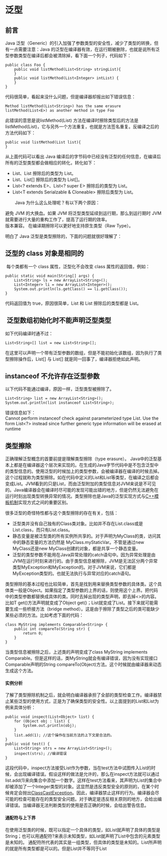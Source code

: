 # 泛型

前言
--

Java 泛型（Generic）的引入加强了参数类型的安全性，减少了类型的转换，但有一点需要注意：Java 的泛型在编译器有效，在运行期被删除，也就是说所有泛型参数类型在编译后都会被清除掉，看下面一个列子，代码如下：

    public class Foo {
        public void listMethod(List<String> stringList){
        }
        public void listMethod(List<Integer> intList) {
        }
    }

代码很简单，看起来没什么问题，但是编译器却报出如下错误信息：

    Method listMethod(List<String>) has the same erasure listMethod(List<E>) as another method in type Foo

此错误的意思是说listMethod(List<String>) 方法在编译时擦除类型后的方法是listMethod(List<E>)，它与另外一个方法重复，也就是方法签名重复。反编译之后的方法代码如下：

    public void listMethod(List list){
    }

从上面代码可以看出 Java 编译后的字节码中已经没有泛型的任何信息，在编译后所有的泛型类型都会做相应的转化，转化如下：

*   List<String>、List<T> 擦除后的类型为 List。
*   List<String>、List<T>\[\] 擦除后的类型为 List\[\]。
*   List<? extends E>、List<? super E> 擦除后的类型为 List<E>。
*   List<T extends Serialzable & Cloneable> 擦除后类型为 List<Serializable>。

        Java 为什么这么处理呢？有以下两个原因：

避免 JVM 的大换血。如果 JVM 将泛型类型延续到运行期，那么到运行期时 JVM 就需要进行大量的重构工作了，提高了运行期的效率。  
版本兼容。 在编译期擦除可以更好地支持原生类型（Raw Type）。

明白了 Java 泛型是类型擦除的，下面的问题就很好理解了：



泛型的 class 对象是相同的
----------------

 每个类都有一个 class 属性，泛型化不会改变 class 属性的返回值，例如：

    public static void main(String[] args) {
    	List<String> ls = new ArrayList<String>();
    	List<Integer> li = new ArrayList<Integer>();
    	System.out.println(ls.getClass() == li.getClass());
    }

代码返回值为 true，原因很简单，List<String> 和 List<Integer> 擦除后的类型都是 List。



 泛型数组初始化时不能声明泛型类型
-----------------

如下代码编译时通不过：

    List<String>[] list = new List<String>[];

在这里可以声明一个带有泛型参数的数组，但是不能初始化该数组，因为执行了类型擦除操作后，List<Object>\[\] 与 List<String>\[\] 就是同一回事了，编译器拒绝如此声明。



instanceof 不允许存在泛型参数
--------------------

以下代码不能通过编译，原因一样，泛型类型被擦除了。

    List<String> list = new ArrayList<String>();
    System.out.println(list instanceof List<String>);

错误信息如下：  
Cannot perform instanceof check against parameterized type List<String>. Use the form List<?> instead since further generic type information will be erased at runtime



类型擦除
----

正确理解泛型概念的首要前提是理解类型擦除（type erasure）。 Java中的泛型基本上都是在编译器这个层次来实现的。在生成的Java字节代码中是不包含泛型中的类型信息的。使用泛型的时候加上的类型参数，会被编译器在编译的时候去掉。这个过程就称为类型擦除。如在代码中定义的List<Object>和List<String>等类型，在编译之后都会变成List。JVM看到的只是List，而由泛型附加的类型信息对JVM来说是不可见的。Java编译器会在编译时尽可能的发现可能出错的地方，但是仍然无法避免在运行时刻出现类型转换异常的情况。类型擦除也是Java的泛型实现方式与[C++模板机制](http://www.cplusplus.com/doc/tutorial/templates/)实现方式之间的重要区别。

很多泛型的奇怪特性都与这个类型擦除的存在有关，包括：

*   泛型类并没有自己独有的Class类对象。比如并不存在List<String>.class或是List<Integer>.class，而只有List.class。
*   静态变量是被泛型类的所有实例所共享的。对于声明为MyClass<T>的类，访问其中的静态变量的方法仍然是 MyClass.myStaticVar。不管是通过new MyClass<String>还是new MyClass<Integer>创建的对象，都是共享一个静态变量。
*   泛型的类型参数不能用在Java异常处理的catch语句中。因为异常处理是由JVM在运行时刻来进行的。由于类型信息被擦除，JVM是无法区分两个异常类型MyException<String>和MyException<Integer>的。对于JVM来说，它们都是 MyException类型的。也就无法执行与异常对应的catch语句。

类型擦除的基本过程也比较简单，首先是找到用来替换类型参数的具体类。这个具体类一般是Object。如果指定了类型参数的上界的话，则使用这个上界。把代码中的类型参数都替换成具体的类。同时去掉出现的类型声明，即去掉<>的内容。比如T get()方法声明就变成了Object get()；List<String>就变成了List。接下来就可能需要生成一些桥接方法（bridge method）。这是由于擦除了类型之后的类可能缺少某些必须的方法。比如考虑下面的代码：

    class MyString implements Comparable<String> {
        public int compareTo(String str) {        
            return 0;    
        }
    } 

当类型信息被擦除之后，上述类的声明变成了class MyString implements Comparable。但是这样的话，类MyString就会有编译错误，因为没有实现接口Comparable声明的String compareTo(Object)方法。这个时候就由编译器来动态生成这个方法。

#### 实例分析

了解了类型擦除机制之后，就会明白编译器承担了全部的类型检查工作。编译器禁止某些泛型的使用方式，正是为了确保类型的安全性。以上面提到的List<Object>和List<String>为例来具体分析：

    public void inspect(List<Object> list) {    
        for (Object obj : list) {        
            System.out.println(obj);    
        }    
        list.add(1); //这个操作在当前方法的上下文是合法的。 
    }
    public void test() {    
        List<String> strs = new ArrayList<String>();    
        inspect(strs); //编译错误 
    }

这段代码中，inspect方法接受List<Object>作为参数，当在test方法中试图传入List<String>的时候，会出现编译错误。假设这样的做法是允许的，那么在inspect方法就可以通过list.add(1)来向集合中添加一个数字。这样在test方法看来，其声明为List<String>的集合中却被添加了一个Integer类型的对象。这显然是违反类型安全的原则的，在某个时候肯定会抛出[ClassCastException](http://download.oracle.com/javase/1.5.0/docs/api/java/lang/ClassCastException.html)。因此，编译器禁止这样的行为。编译器会尽可能的检查可能存在的类型安全问题。对于确定是违反相关原则的地方，会给出编译错误。当编译器无法判断类型的使用是否正确的时候，会给出警告信息。

#### 通配符与上下界

在使用泛型类的时候，既可以指定一个具体的类型，如List<String>就声明了具体的类型是String；也可以用通配符?来表示未知类型，如List<?>就声明了List中包含的元素类型是未知的。 通配符所代表的其实是一组类型，但具体的类型是未知的。List<?>所声明的就是所有类型都是可以的。但是List<?>并不等同于List<Object>。List<Object>实际上确定了List中包含的是Object及其子类，在使用的时候都可以通过Object来进行引用。而List<?>则其中所包含的元素类型是不确定。其中可能包含的是String，也可能是 Integer。如果它包含了String的话，往里面添加Integer类型的元素就是错误的。正因为类型未知，就不能通过new ArrayList<?>()的方法来创建一个新的ArrayList对象。因为编译器无法知道具体的类型是什么。但是对于 List<?>中的元素确总是可以用Object来引用的，因为虽然类型未知，但肯定是Object及其子类。考虑下面的代码：

    public void wildcard(List<?> list) {
        list.add(1);//编译错误 
    } 

如上所示，试图对一个带通配符的泛型类进行操作的时候，总是会出现编译错误。其原因在于通配符所表示的类型是未知的。

因为对于List<?>中的元素只能用Object来引用，在有些情况下不是很方便。在这些情况下，可以使用上下界来限制未知类型的范围。 如List<? extends Number>说明List中可能包含的元素类型是Number及其子类。而List<? super Number>则说明List中包含的是Number及其父类。当引入了上界之后，在使用类型的时候就可以使用上界类中定义的方法。比如访问 List<? extends Number>的时候，就可以使用Number类的intValue等方法。

#### 类型系统

在Java中，大家比较熟悉的是通过继承机制而产生的类型体系结构。比如String继承自Object。根据[Liskov替换原则](http://en.wikipedia.org/wiki/Liskov_substitution_principle)，子类是可以替换父类的。当需要Object类的引用的时候，如果传入一个String对象是没有任何问题的。但是反过来的话，即用父类的引用替换子类引用的时候，就需要进行强制类型转换。编译器并不能保证运行时刻这种转换一定是合法的。这种自动的子类替换父类的类型转换机制，对于数组也是适用的。 String\[\]可以替换Object\[\]。但是泛型的引入，对于这个类型系统产生了一定的影响。正如前面提到的List<String>是不能替换掉List<Object>的。

引入泛型之后的类型系统增加了两个维度：一个是类型参数自身的继承体系结构，另外一个是泛型类或接口自身的继承体系结构。第一个指的是对于 List<String>和List<Object>这样的情况，类型参数String是继承自Object的。而第二种指的是 List接口继承自Collection接口。对于这个类型系统，有如下的一些规则：

*   相同类型参数的泛型类的关系取决于泛型类自身的继承体系结构。即List<String>是Collection<String> 的子类型，List<String>可以替换Collection<String>。这种情况也适用于带有上下界的类型声明。
*   当泛型类的类型声明中使用了通配符的时候， 其子类型可以在两个维度上分别展开。如对Collection<? extends Number>来说，其子类型可以在Collection这个维度上展开，即List<? extends Number>和Set<? extends Number>等；也可以在Number这个层次上展开，即Collection<Double>和 Collection<Integer>等。如此循环下去，ArrayList<Long>和 HashSet<Double>等也都算是Collection<? extends Number>的子类型。
*   如果泛型类中包含多个类型参数，则对于每个类型参数分别应用上面的规则。

理解了上面的规则之后，就可以很容易的修正实例分析中给出的代码了。只需要把List<Object>改成List<?>即可。List<String>是List<?>的子类型，因此传递参数时不会发生错误。

#### 开发自己的泛型类

泛型类与一般的Java类基本相同，只是在类和接口定义上多出来了用<>声明的类型参数。一个类可以有多个类型参数，如 MyClass<X, Y, Z>。 每个类型参数在声明的时候可以指定上界。所声明的类型参数在Java类中可以像一般的类型一样作为方法的参数和返回值，或是作为域和局部变量的类型。但是由于类型擦除机制，类型参数并不能用来创建对象或是作为静态变量的类型。考虑下面的泛型类中的正确和错误的用法。

    class ClassTest<X extends Number, Y, Z> {    
        private X x;    
        private static Y y; //编译错误，不能用在静态变量中    
        public X getFirst() {
            //正确用法        
            return x;    
        }    
        public void wrong() {        
            Z z = new Z(); //编译错误，不能创建对象    
        }
    }

#### 泛型传递

即泛型可以当作参数在不同的实例化的类中传递，理论上来说可以无限制层次的传递下去。最终会约束每一层的方法或者类型的泛型确定，在《[泛型传递](http://www.raychase.net/2446)》这篇文章中对具体的用法进行详尽的描述。

#### 最佳实践

在使用泛型的时候可以遵循一些基本的原则，从而避免一些常见的问题。

*   在代码中避免泛型类和原始类型的混用。比如List<String>和List不应该共同使用。这样会产生一些编译器警告和潜在的运行时异常。当需要利用JDK 5之前开发的遗留代码，而不得不这么做时，也尽可能的隔离相关的代码。
*   在使用带通配符的泛型类的时候，需要明确通配符所代表的一组类型的概念。由于具体的类型是未知的，很多操作是不允许的。
*   泛型类最好不要同数组一块使用。你只能创建new List<?>\[10\]这样的数组，无法创建new List<String>\[10\]这样的。这限制了数组的使用能力，而且会带来很多费解的问题。因此，当需要类似数组的功能时候，使用集合类即可。
*   不要忽视编译器给出的警告信息。
